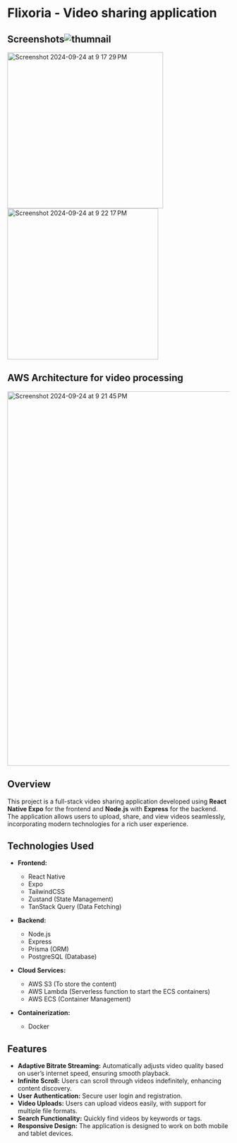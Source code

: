 # Flixoria - Video sharing application

## Screenshots![thumnail](https://github.com/user-attachments/assets/7aeba9f9-d66c-4c5c-a566-e3ac2c2c097e)
<img width="353" alt="Screenshot 2024-09-24 at 9 17 29 PM" src="https://github.com/user-attachments/assets/8a6d7075-ee6e-446d-afd4-365f4f318d40">
<img width="342" alt="Screenshot 2024-09-24 at 9 22 17 PM" src="https://github.com/user-attachments/assets/82a4a5cc-37c8-4c79-b25e-8ed2a760aab9">

## AWS Architecture for video processing
<img width="847" alt="Screenshot 2024-09-24 at 9 21 45 PM" src="https://github.com/user-attachments/assets/ec23e06c-d054-468c-aa54-b99d1cca2d9d">

## Overview

This project is a full-stack video sharing application developed using **React Native Expo** for the frontend and **Node.js** with **Express** for the backend. The application allows users to upload, share, and view videos seamlessly, incorporating modern technologies for a rich user experience.

## Technologies Used

- **Frontend:**
  - React Native
  - Expo
  - TailwindCSS
  - Zustand (State Management)
  - TanStack Query (Data Fetching)

- **Backend:**
  - Node.js
  - Express
  - Prisma (ORM)
  - PostgreSQL (Database)

- **Cloud Services:**
  - AWS S3 (To store the content)
  - AWS Lambda (Serverless function to start the ECS containers)
  - AWS ECS (Container Management)

- **Containerization:**
  - Docker

## Features

- **Adaptive Bitrate Streaming:** Automatically adjusts video quality based on user’s internet speed, ensuring smooth playback.
- **Infinite Scroll:** Users can scroll through videos indefinitely, enhancing content discovery.
- **User Authentication:** Secure user login and registration.
- **Video Uploads:** Users can upload videos easily, with support for multiple file formats.
- **Search Functionality:** Quickly find videos by keywords or tags.
- **Responsive Design:** The application is designed to work on both mobile and tablet devices.

